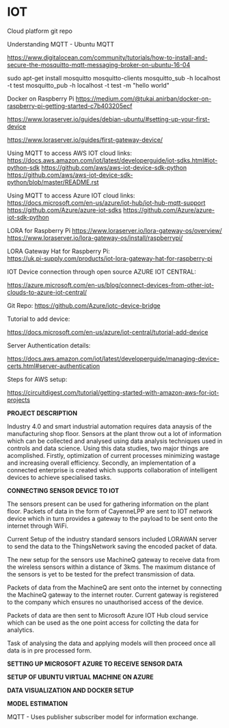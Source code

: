 # IOT
Cloud platform git repo 


Understanding MQTT - Ubuntu 
MQTT

https://www.digitalocean.com/community/tutorials/how-to-install-and-secure-the-mosquitto-mqtt-messaging-broker-on-ubuntu-16-04

sudo apt-get install mosquitto mosquitto-clients
mosquitto_sub -h localhost -t test
mosquitto_pub -h localhost -t test -m "hello world"


Docker on Raspberry Pi
https://medium.com/@tukai.anirban/docker-on-raspberry-pi-getting-started-c7b403205ecf

https://www.loraserver.io/guides/debian-ubuntu/#setting-up-your-first-device

https://www.loraserver.io/guides/first-gateway-device/


Using MQTT to access AWS IOT cloud links:
	https://docs.aws.amazon.com/iot/latest/developerguide/iot-sdks.html#iot-python-sdk
	https://github.com/aws/aws-iot-device-sdk-python
	https://github.com/aws/aws-iot-device-sdk-python/blob/master/README.rst


Using MQTT to access Azure IOT cloud links:
	https://docs.microsoft.com/en-us/azure/iot-hub/iot-hub-mqtt-support
	https://github.com/Azure/azure-iot-sdks
	https://github.com/Azure/azure-iot-sdk-python


LORA for Raspberry Pi
	https://www.loraserver.io/lora-gateway-os/overview/
	https://www.loraserver.io/lora-gateway-os/install/raspberrypi/

LORA Gateway Hat for Raspberry Pi:   
https://uk.pi-supply.com/products/iot-lora-gateway-hat-for-raspberry-pi



IOT Device connection through open source AZURE IOT CENTRAL:

https://azure.microsoft.com/en-us/blog/connect-devices-from-other-iot-clouds-to-azure-iot-central/

Git Repo: https://github.com/Azure/iotc-device-bridge


Tutorial to add device:

https://docs.microsoft.com/en-us/azure/iot-central/tutorial-add-device



Server Authentication details:

https://docs.aws.amazon.com/iot/latest/developerguide/managing-device-certs.html#server-authentication


Steps for AWS setup:

https://circuitdigest.com/tutorial/getting-started-with-amazon-aws-for-iot-projects


**PROJECT DESCRIPTION**

Industry 4.0 and smart industrial automation requires data anaysis of the manufacturing shop floor. Sensors at the plant throw out a lot of information which can be collected and analysed using data analysis techniques used in controls and data science. Using this data studies, two major things are acomplished. Firstly, optimization of current processes minimizing wastage and increasing overall efficiency. Secondly, an implementation of a connected enterprise is created which supports collaboration of intelligent devices to achieve specialised tasks.

**CONNECTING SENSOR DEVICE TO IOT**

The sensors present can be used for gathering information on the plant floor. Packets of data in the form of CayenneLPP are sent to IOT network device which in turn provides a gateway to the payload to be sent onto the internet through WiFi. 

Current Setup of the industry standard sensors included LORAWAN server to send the data to the ThingsNetwork saving the encoded packet of data.

The new setup for the sensors use MachineQ gateway to receive data from the wireless sensors within a distance of 3kms. The maximum distance of the sensors is yet to be tested for the prefect transmission of data.

Packets of data from the MachineQ are sent onto the internet by connecting the MachineQ gateway to the internet router. Current gateway is registered to the company which ensures no unauthorised access of the device. 
	
Packets of data are then sent to Microsoft Azure IOT Hub cloud service which can be used as the one point access for collcting the data for analytics.

Task of analysing the data and applying models will then proceed once all data is in pre processed form.

**SETTING UP MICROSOFT AZURE TO RECEIVE SENSOR DATA**

**SETUP OF UBUNTU VIRTUAL MACHINE ON AZURE**

**DATA VISUALIZATION AND DOCKER SETUP**

**MODEL ESTIMATION**









MQTT - Uses publisher subscriber model for information exchange.